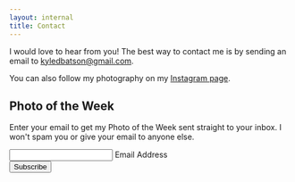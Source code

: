 ```yaml
---
layout: internal
title: Contact
---
```

<p>I would love to hear from you! The best way to contact me is by sending an email to <a href="mailto:kyledbatson@gmail.com">kyledbatson@gmail.com</a>.</p>
<p>You can also follow my photography on my <a href="http://www.instagram.com/kylebatsonphoto">Instagram page</a>.</p>
<div id="mc_embed_signup">
<form action="https://kylebatsonphoto.us18.list-manage.com/subscribe/post?u=38322a4a3cc8a5aaccb4a5504&amp;id=415b97fb49" method="post" id="mc-embedded-subscribe-form" name="mc-embedded-subscribe-form" class="validate" target="_blank" novalidate>
    <div id="mc_embed_signup_scroll">
	<h2>Photo of the Week</h2>
	<p>Enter your email to get my Photo of the Week sent straight to your inbox. I won't spam you or give your email to anyone else.</p>
<div class="mc-field-group">
	<input type="email" value="" name="EMAIL" class="required email" id="mce-EMAIL">
	<label for="mce-EMAIL">Email Address </label>
</div>
<!-- <p><a href="https://us18.campaign-archive.com/home/?u=38322a4a3cc8a5aaccb4a5504&id=415b97fb49" title="View previous campaigns">View previous campaigns.</a></p> -->
	<div id="mce-responses">
		<div class="response" id="mce-error-response" style="display:none"></div>
		<div class="response" id="mce-success-response" style="display:none"></div>
	</div>    <!-- real people should not fill this in and expect good things - do not remove this or risk form bot signups-->
    <div style="position: absolute; left: -5000px;" aria-hidden="true"><input type="text" name="b_38322a4a3cc8a5aaccb4a5504_415b97fb49" tabindex="-1" value=""></div>
	<input type="submit" value="Subscribe" name="subscribe" id="mc-embedded-subscribe" class="button"></div>
</form>
</div>